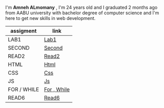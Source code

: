  I'm **Amneh ALmomany** , I'm 24 years old and I graduated 2 months ago from AABU university with bachelor degree of computer science and I'm here to get new skills in web development.

 | assigment | link |
 |-----------|--------|
 | LAB1 | [Lab1](lab1.md)|
 | SECOND  | [Second](second.md)|
 | READ2  | [Read2](read2.md)|
 | HTML  | [Html](html.md)|
 | CSS  | [Css](css.md)|
 | JS  | [Js](javascript.md)|
 | FOR / WHILE  | [For , While](javascript2.md)|
  | READ6  | [Read6](read6.md)|
